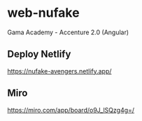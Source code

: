 # web-nufake 

Gama Academy - Accenture 2.0 (Angular)

## Deploy Netlify

https://nufake-avengers.netlify.app/

## Miro
https://miro.com/app/board/o9J_lSQzg4g=/


